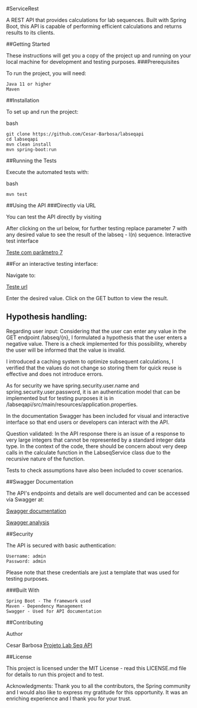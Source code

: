 #ServiceRest

A REST API that provides calculations for lab sequences. Built with Spring Boot, this API is capable of performing efficient calculations and returns results to its clients.

##Getting Started

These instructions will get you a copy of the project up and running on your local machine for development and testing purposes.
###Prerequisites

To run the project, you will need:

    Java 11 or higher
    Maven

##Installation

To set up and run the project:

bash

```
git clone https://github.com/Cesar-Barbosa/labseqapi
cd labseqapi
mvn clean install
mvn spring-boot:run
```

##Running the Tests

Execute the automated tests with:

bash

```
mvn test

```


##Using the API
###Directly via URL

You can test the API directly by visiting

After clicking on the url below, for further testing replace parameter 7 with any desired value to see the result of the labseq - l(n) sequence. Interactive test interface


[Teste com parâmetro 7](http://localhost:8080/labseq/7)


##For an interactive testing interface:

Navigate to:

[Teste url](http://localhost:8080/)

Enter the desired value.
Click on the GET button to view the result.

## Hypothesis handling:

Regarding user input: Considering that the user can enter any value in the GET endpoint /labseq/{n}, I formulated a hypothesis that the user enters a negative value. There is a check implemented for this possibility, whereby the user will be informed that the value is invalid.

I introduced a caching system to optimize subsequent calculations, I verified that the values do not change so storing them for quick reuse is effective and does not introduce errors.

As for security we have spring.security.user.name and spring.security.user.password, it is an authentication model that can be implemented but for testing purposes it is in /labseqapi/src/main/resources/application.properties.

In the documentation Swagger has been included for visual and interactive interface so that end users or developers can interact with the API.

Question validated:
In the API response there is an issue of a response to very large integers that cannot be represented by a standard integer data type. In the context of the code, there should be concern about very deep calls in the calculate function in the LabseqService class due to the recursive nature of the function.

Tests to check assumptions have also been included to cover scenarios.


##Swagger Documentation

The API's endpoints and details are well documented and can be accessed via Swagger at:


[Swagger documentation](http://localhost:8080/swagger-ui/index.html)

[Swagger analysis](http://localhost:8080/swagger-ui/index.html#/labseq-controller/getLabseqUsingGET)


##Security

The API is secured with basic authentication:

    Username: admin
    Password: admin

Please note that these credentials are just a template that was used for testing purposes.

###Built With

    Spring Boot - The framework used
    Maven - Dependency Management
    Swagger - Used for API documentation

##Contributing

Author

   Cesar Barbosa
   [Projeto Lab Seq API](https://github.com/Cesar-Barbosa/labseqapi)
    

##License

This project is licensed under the MIT License - read this LICENSE.md file for details to run this project and to test. 

Acknowledgments:
Thank you to all the contributors, the Spring community and 
I would also like to express my gratitude for this opportunity. It was an enriching experience and I thank you for your trust.